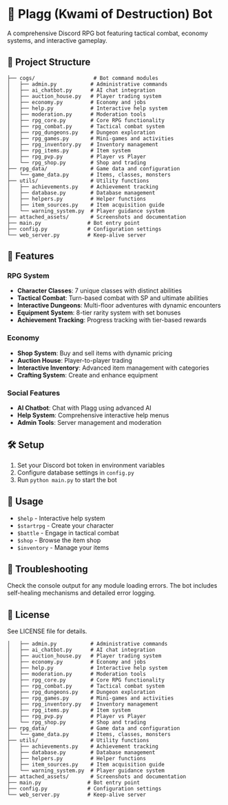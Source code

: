 # 🧀 Plagg (Kwami of Destruction) Bot

A comprehensive Discord RPG bot featuring tactical combat, economy systems, and interactive gameplay.

## 📁 Project Structure

```
├── cogs/                   # Bot command modules
│   ├── admin.py           # Administrative commands
│   ├── ai_chatbot.py      # AI chat integration
│   ├── auction_house.py   # Player trading system
│   ├── economy.py         # Economy and jobs
│   ├── help.py            # Interactive help system
│   ├── moderation.py      # Moderation tools
│   ├── rpg_core.py        # Core RPG functionality
│   ├── rpg_combat.py      # Tactical combat system
│   ├── rpg_dungeons.py    # Dungeon exploration
│   ├── rpg_games.py       # Mini-games and activities
│   ├── rpg_inventory.py   # Inventory management
│   ├── rpg_items.py       # Item system
│   ├── rpg_pvp.py         # Player vs Player
│   └── rpg_shop.py        # Shop and trading
├── rpg_data/              # Game data and configuration
│   └── game_data.py       # Items, classes, monsters
├── utils/                 # Utility functions
│   ├── achievements.py    # Achievement tracking
│   ├── database.py        # Database management
│   ├── helpers.py         # Helper functions
│   ├── item_sources.py    # Item acquisition guide
│   └── warning_system.py  # Player guidance system
├── attached_assets/       # Screenshots and documentation
├── main.py               # Bot entry point
├── config.py             # Configuration settings
└── web_server.py         # Keep-alive server
```

## 🚀 Features

### RPG System
- **Character Classes**: 7 unique classes with distinct abilities
- **Tactical Combat**: Turn-based combat with SP and ultimate abilities
- **Interactive Dungeons**: Multi-floor adventures with dynamic encounters
- **Equipment System**: 8-tier rarity system with set bonuses
- **Achievement Tracking**: Progress tracking with tier-based rewards

### Economy
- **Shop System**: Buy and sell items with dynamic pricing
- **Auction House**: Player-to-player trading
- **Interactive Inventory**: Advanced item management with categories
- **Crafting System**: Create and enhance equipment

### Social Features
- **AI Chatbot**: Chat with Plagg using advanced AI
- **Help System**: Comprehensive interactive help menus
- **Admin Tools**: Server management and moderation

## 🛠️ Setup

1. Set your Discord bot token in environment variables
2. Configure database settings in `config.py`
3. Run `python main.py` to start the bot

## 📝 Usage

- `$help` - Interactive help system
- `$startrpg` - Create your character
- `$battle` - Engage in tactical combat
- `$shop` - Browse the item shop
- `$inventory` - Manage your items

## 🐛 Troubleshooting

Check the console output for any module loading errors. The bot includes self-healing mechanisms and detailed error logging.

## 📄 License

See LICENSE file for details.
```├── cogs/                   # Bot command modules
│   ├── admin.py           # Administrative commands
│   ├── ai_chatbot.py      # AI chat integration
│   ├── auction_house.py   # Player trading system
│   ├── economy.py         # Economy and jobs
│   ├── help.py            # Interactive help system
│   ├── moderation.py      # Moderation tools
│   ├── rpg_core.py        # Core RPG functionality
│   ├── rpg_combat.py      # Tactical combat system
│   ├── rpg_dungeons.py    # Dungeon exploration
│   ├── rpg_games.py       # Mini-games and activities
│   ├── rpg_inventory.py   # Inventory management
│   ├── rpg_items.py       # Item system
│   ├── rpg_pvp.py         # Player vs Player
│   └── rpg_shop.py        # Shop and trading
├── rpg_data/              # Game data and configuration
│   └── game_data.py       # Items, classes, monsters
├── utils/                 # Utility functions
│   ├── achievements.py    # Achievement tracking
│   ├── database.py        # Database management
│   ├── helpers.py         # Helper functions
│   ├── item_sources.py    # Item acquisition guide
│   └── warning_system.py  # Player guidance system
├── attached_assets/       # Screenshots and documentation
├── main.py               # Bot entry point
├── config.py             # Configuration settings
└── web_server.py         # Keep-alive server